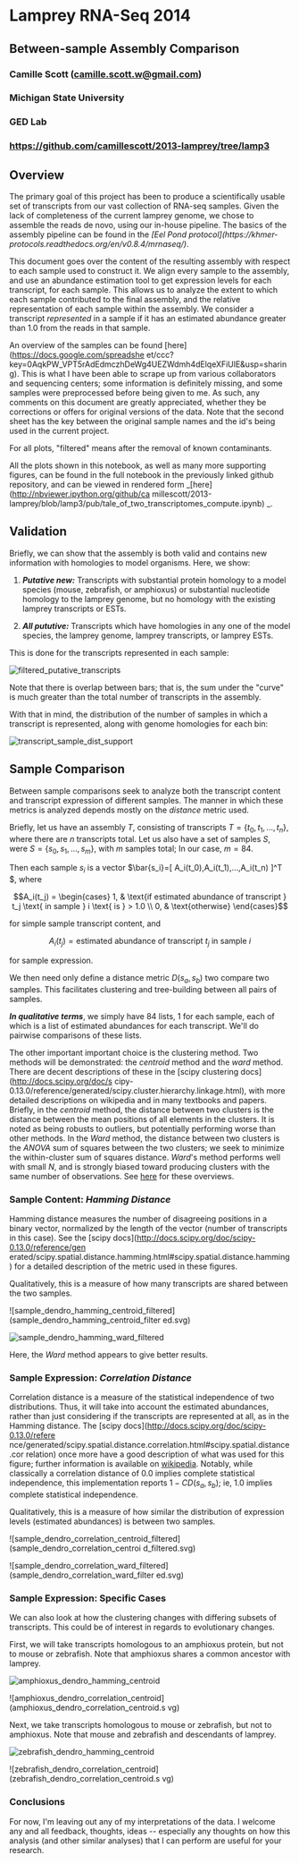 
# Lamprey RNA-Seq 2014

## Between-sample Assembly Comparison

### Camille Scott (camille.scott.w@gmail.com)
### Michigan State University
### GED Lab
### https://github.com/camillescott/2013-lamprey/tree/lamp3

## Overview

The primary goal of this project has been to produce a scientifically usable set
of transcripts from our vast collection of RNA-seq samples. Given the lack of
completeness of the current lamprey genome, we chose to assemble the reads de
novo, using our in-house pipeline. The basics of the assembly pipeline can be
found in the _[Eel Pond protocol](https://khmer-
protocols.readthedocs.org/en/v0.8.4/mrnaseq/)_.

This document goes over the content of the resulting assembly with respect to
each sample used to construct it. We align every sample to the assembly, and use
an abundance estimation tool to get expression levels for each transcript, for
each sample. This allows us to analyze the extent to which each sample
contributed to the final assembly, and the relative representation of each
sample within the assembly. We consider a transcript _represented_ in a sample
if it has an estimated abundance greater than 1.0 from the reads in that sample.

An overview of the samples can be found [here](https://docs.google.com/spreadshe
et/ccc?key=0AqkPW_VPT5rAdEdmczhDeWg4UEZWdmh4dElqeXFiUlE&usp=sharing). This is
what I have been able to scrape up from various collaborators and sequencing
centers; some information is definitely missing, and some samples were
preprocessed before being given to me. As such, any comments on this document
are greatly appreciated, whether they be corrections or offers for original
versions of the data. Note that the second sheet has the key between the
original sample names and the id's being used in the current project.

For all plots, "filtered" means after the removal of known contaminants.

All the plots shown in this notebook, as well as many more supporting figures,
can be found in the full notebook in the previously linked github repository,
and can be viewed in rendered form _[here](http://nbviewer.ipython.org/github/ca
millescott/2013-lamprey/blob/lamp3/pub/tale_of_two_transcriptomes_compute.ipynb)
_.

## Validation

Briefly, we can show that the assembly is both valid and contains new
information with homologies to model organisms. Here, we show:

1. _**Putative new:**_ Transcripts with substantial protein homology to a model
species (mouse, zebrafish, or amphioxus) or substantial nucleotide homology to
the lamprey genome, but no homology with the existing lamprey transcripts or
ESTs.

2. _**All pututive:**_ Transcripts which have homologies in any one of the model
species, the lamprey genome, lamprey transcripts, or lamprey ESTs.

This is done for the transcripts represented in each sample:

![filtered_putative_transcripts](filtered_putative_transcripts.svg)

Note that there is overlap between bars; that is, the sum under the "curve" is
much greater than the total number of transcripts in the assembly.

With that in mind, the distribution of the number of samples in which a
transcript is represented, along with genome homologies for each bin:

![transcript_sample_dist_support](transcript_sample_dist_support.svg)

## Sample Comparison

Between sample comparisons seek to analyze both the transcript content and
transcript expression of different samples. The manner in which these metrics is
analyzed depends mostly on the *distance* metric used.

Briefly, let us have an assembly $T$, consisting of transcripts
$T=\{t_0,t_1,...,t_n\}$, where there are $n$ transcripts total. Let us also have
a set of samples $S$, were $S=\{s_0,s_1,...,s_m\}$, with $m$ samples total; In
our case, $m=84$.

Then each sample $s_i$ is a vector $\bar{s_i}=[ A_i(t_0),A_i(t_1),...,A_i(t_n)
]^T $, where

$$A_i(t_j) = \begin{cases}
1, & \text{if estimated abundance of transcript } t_j \text{ in sample } i
\text{ is } > 1.0 \\
0, & \text{otherwise}
\end{cases}$$

for simple sample transcript content, and

$$A_i(t_j) = \text{estimated abundance of transcript } t_j \text{ in sample }
i$$

for sample expression.

We then need only define a distance metric $D(s_a,s_b)$ two compare two samples.
This facilitates clustering and tree-building between all pairs of samples.

_**In qualitative terms**_, we simply have 84 lists, 1 for each sample, each of
which is a list of estimated abundances for each transcript. We'll do pairwise
comparisons of these lists.

The other important important choice is the clustering method. Two methods will
be demonstrated: the _centroid_ method and the _ward_ method. There are decent
descriptions of these in the [scipy clustering docs](http://docs.scipy.org/doc/s
cipy-0.13.0/reference/generated/scipy.cluster.hierarchy.linkage.html), with more
detailed descriptions on wikipedia and in many textbooks and papers. Briefly, in
the _centroid_ method, the distance between two clusters is the distance between
the mean positions of all elements in the clusters. It is noted as being robusts
to outliers, but potentially performing worse than other methods. In the _Ward_
method, the distance between two clusters is the _ANOVA_ sum of squares between
the two clusters; we seek to minimize the within-cluster sum of squares
distance. _Ward_'s method performs well with small $N$, and is strongly biased
toward producing clusters with the same number of observations. See
[here](http://v8doc.sas.com/sashtml/stat/chap23/sect12.htm) for these overviews.

### Sample Content: _Hamming Distance_

Hamming distance measures the number of disagreeing positions in a binary
vector, normalized by the length of the vector (number of transcripts in this
case). See the [scipy docs](http://docs.scipy.org/doc/scipy-0.13.0/reference/gen
erated/scipy.spatial.distance.hamming.html#scipy.spatial.distance.hamming) for a
detailed description of the metric used in these figures.

Qualitatively, this is a measure of how many transcripts are shared between the
two samples.

![sample_dendro_hamming_centroid_filtered](sample_dendro_hamming_centroid_filter
ed.svg)

![sample_dendro_hamming_ward_filtered](sample_dendro_hamming_ward_filtered.svg)

Here, the _Ward_ method appears to give better results.

### Sample Expression: _Correlation Distance_

Correlation distance is a measure of the statistical independence of two
distributions. Thus, it will take into account the estimated abundances, rather
than just considering if the transcripts are represented at all, as in the
Hamming distance. The [scipy docs](http://docs.scipy.org/doc/scipy-0.13.0/refere
nce/generated/scipy.spatial.distance.correlation.html#scipy.spatial.distance.cor
relation) once more have a good description of what was used for this figure;
further information is available on
[wikipedia](http://en.wikipedia.org/wiki/Distance_correlation). Notably, while
classically a correlation distance of $0.0$ implies complete statistical
independence, this implementation reports $1-CD(s_a,s_b)$; ie, $1.0$ implies
complete statistical independence.

Qualitatively, this is a measure of how similar the distribution of expression
levels (estimated abundances) is between two samples.

![sample_dendro_correlation_centroid_filtered](sample_dendro_correlation_centroi
d_filtered.svg)

![sample_dendro_correlation_ward_filtered](sample_dendro_correlation_ward_filter
ed.svg)

### Sample Expression: Specific Cases

We can also look at how the clustering changes with differing subsets of
transcripts. This could be of interest in regards to evolutionary changes.

First, we will take transcripts homologous to an amphioxus protein, but not to
mouse or zebrafish. Note that amphioxus shares a common ancestor with lamprey.

![amphioxus_dendro_hamming_centroid](amphioxus_dendro_hamming_centroid.svg)

![amphioxus_dendro_correlation_centroid](amphioxus_dendro_correlation_centroid.s
vg)

Next, we take transcripts homologous to mouse or zebrafish, but not to
amphioxus. Note that mouse and zebrafish and descendants of lamprey.

![zebrafish_dendro_hamming_centroid](zebrafish_dendro_hamming_centroid.svg)

![zebrafish_dendro_correlation_centroid](zebrafish_dendro_correlation_centroid.s
vg)

### Conclusions

For now, I'm leaving out any of my interpretations of the data. I welcome any
and all feedback, thoughts, ideas -- especially any thoughts on how this
analysis (and other similar analyses) that I can perform are useful for your
research.
